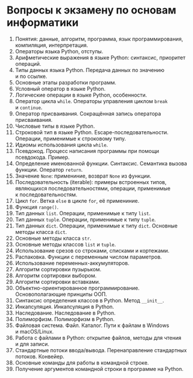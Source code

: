 Вопросы к экзамену по основам информатики
=========================================

1.  Понятия: данные, алгоритм, программа, язык программирования, компиляция,
    интерпретация.
2.  Операторы языка Python, отступы.
3.  Арифметические выражения в языке Python: синтаксис, приоритет операций.
4.  Типы данных языка Python. Передача данных по значению и по ссылке.
5.  Основные этапы разработки программ.
6.  Условный оператор в языке Python.
7.  Логические операции в языке Python, особенности.
8.  Оператор цикла `while`. Операторы управления циклом `break` и `continue`.
9.  Оператор присваивания. Сокращённая запись оператора присваивания.
10. Числовые типы в языке Python.
11. Строковой тип в языке Python. Escape-последовательности. Операции,
    применимые к строковому типу.
12. Идиомы использования цикла `while`.
13. Псевдокод. Процесс написания программы при помощи псевдокода. Пример.
14. Определение именованной функции. Синтаксис. Семантика вызова функции.
    Оператор `return`.
15. Значение `None`: примениние, возврат `None` из функции.
16. Последовательность (iterable): примеры встроенных типов, являющихся
    последовательностями, операции, применимые к последовательностям.
17. Цикл `for`. Ветка `else` в цикле `for`, её примениние.
18. Функция `range()`.
19. Тип данных `list`. Операции, применимые к типу `list`.
20. Тип данных `tuple`. Операции, применимые к типу `tuple`.
21. Тип данных `dict`. Операции, применимые к типу `dict`. Основные методы
    класса `dict`.
22. Основные методы класса `str`.
23. Основные методы классов `list` и `tuple`.
24. Использование срезов со строками, списками и кортежами.
25. Распаковка. Функции с переменным числом параметров.
26. Использование переменных-аккумуляторов.
27. Алгоритм сортировки пузырьком.
28. Алгоритм сортировки выбором.
29. Алгоритм сортировки вставками.
30. Объектно-ориентированное программирование. Основополагающие принципы ООП.
31. Синтаксис определения классов в Python. Метод `__init__`.
32. Инкапсуляция. Инкапсуляция в Python.
33. Наследование. Наследование в Python.
34. Полиморфизм. Полиморфизм в Python.
35. Файловая система. Файл. Каталог. Пути к файлам в Windows и macOS/Linux.
36. Работа с файлами в Python: открытие файлов, методы для чтения и для записи.
37. Стандартные потоки ввода/вывода. Перенаправление стандартных потоков.
    Конвейер.
38. Основные команды для работы в командной строке.
39. Получение аргументов командной строки в программе на Python.

